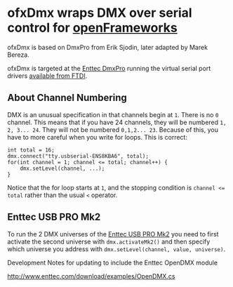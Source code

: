# ofxDmx wraps DMX over serial control for [openFrameworks](http://openframeworks.cc/)

ofxDmx is based on DmxPro from Erik Sjodin, later adapted by Marek Bereza.

ofxDmx is targeted at the [Enttec DmxPro](http://www.enttec.com/index.php?main_menu=Products&prod=70304&show=description) running the virtual serial port drivers [available from FTDI](http://www.ftdichip.com/Drivers/VCP.htm).

## About Channel Numbering

DMX is an unusual specification in that channels begin at `1`. There is no `0` channel. This means that if you have 24 channels, they will be numbered `1, 2, 3... 24`. They will not be numbered `0,1,2... 23`. Because of this, you have to more careful when you write for loops. This is correct:

	int total = 16;
	dmx.connect("tty.usbserial-ENS8KBA6", total);
	for(int channel = 1; channel <= total; channel++) {
		dmx.setLevel(channel, ...);
	}

Notice that the for loop starts at `1`, and the stopping condition is `channel <= total` rather than the usual `<` operator.

## Enttec USB PRO Mk2 

To run the 2 DMX universes of the [Enttec USB PRO Mk2](http://www.enttec.com/?main_menu=Products&pn=70314&show=description) you need to first activate the second universe with `dmx.activateMk2()` and then specify which universe you address with `dmx.setLevel(channel, value, universe)`. 



Development Notes for updating to include the Enttec OpenDMX module

http://www.enttec.com/download/examples/OpenDMX.cs
